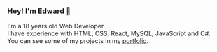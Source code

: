### Hey! I'm Edward 👋

I'm a 18 years old Web Developer.\
I have experience with HTML, CSS, React, MySQL, JavaScript and C#.\
You can see some of my projects in my [portfolio](https://edwardribas.netlify.app/).
